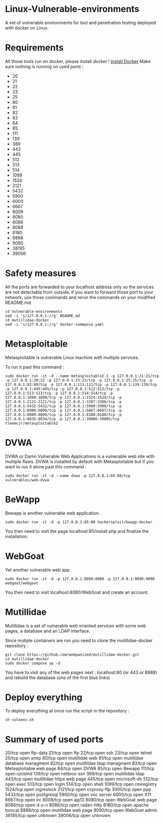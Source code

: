 # Linux-Vulnerable-environments
A set of vulnerable environments for tool and penetration testing deployed with docker on Linux. 

# Requirements 
All those tools run on docker, please install docker !
[Install Docker](https://docs.docker.com/engine/install/)
Make sure nothing is running on used ports : 
- 20
- 21
- 22
- 23
- 25
- 80
- 81
- 82
- 83
- 84
- 85
- 111
- 139
- 389
- 443
- 445
- 512
- 513
- 514
- 1099
- 1524
- 2121
- 5432
- 5900
- 6000
- 6667
- 8009
- 8080
- 8086
- 8088
- 8180
- 8888
- 9090
- 38195
- 39006

# Safety measures 
All the ports are forwarded to your localhost address only so the services are not detectable from outside, if you want to forward those port to your network, use those commands and rerun the commands on your modified README.md: 

```
cd Vulnerable-environments
sed -i 's/127.0.0.1://g' README.md
cd mutillidae-docker
sed -i 's/127.0.0.1://g' docker-commpose.yaml
```

# Metasploitable 
Metasploitable is vulnerable Linux machine with multiple services. 

To run it past this command : 

```
sudo docker run -it -d --name metasploitable2.1 -p 127.0.0.1:21:21/tcp -p 127.0.0.1:20:22 -p 127.0.0.1:23:23/tcp -p 127.0.0.1:25:25/tcp -p 127.0.0.1:83:80/tcp -p 127.0.0.1:111:111/tcp -p 127.0.0.1:139:139/tcp -p 127.0.0.1:445:445/tcp -p 127.0.0.1:512:512/tcp -p 127.0.0.1:513:513/tcp -p 127.0.0.1:514:514/tcp -p 127.0.0.1:1099:1099/tcp -p 127.0.0.1:1524:1524/tcp -p 127.0.0.1:2121:2121/tcp -p 127.0.0.1:3307:3306/tcp -p 127.0.0.1:5432:5432/tcp -p 127.0.0.1:5900:5900/tcp -p 127.0.0.1:6000:6000/tcp -p 127.0.0.1:6667:6667/tcp -p 127.0.0.1:8009:8009/tcp -p 127.0.0.1:8180:8180/tcp -p 127.0.0.1:8835:8834/tcp -p 127.0.0.1:39006:39005/tcp tleemcjr/metasploitable2
```

# DVWA
DVWA or Damn Vulnerable Web Applications is a vulnerable web site with multiple flaws. DVWA is installed by default with Metasploitable but if you want to run it alone past this command : 

```
sudo docker run -it -d --name dvwa -p 127.0.0.1:84:80/tcp vulnerables/web-dvwa
```

# BeWapp 

Bewapp is another vulnerable web application. 

```
sudo docker run -it -d -p 127.0.0.1:85:80 hackersploit/bwapp-docker
```

You then need to visit the page localhost:85/install.php and finalize the installation. 

# WebGoat 

Yet another vulnerable web app

```
sudo docker run -it -d -p 127.0.0.1:8080:8080 -p 127.0.0.1:9090:9090 webgoat/webgoat
```

You then need to visit localhost:8080/WebGoat and create an account. 

# Mutillidae 

Mutillidae is a set of vulnerable web oriented services with some web pages, a database and an LDAP interface.  

Since mutiple containers are run you need to clone the mutillidae-docker repository : 

```
git clone https://github.com/webpwnized/mutillidae-docker.git
cd mutillidae-docker
sudo docker compose up -d
```

You have to visit any of the web pages next : localhost:80 (or 443 or 8888) and rebuild the database (one of the first blue links)

# Deploy everything 
To deploy everything at once run the script in the repository :

```
sh vulnenv.sh
```

# Summary of used ports

20/tcp   open  ftp-data
21/tcp   open  ftp
22/tcp   open  ssh
23/tcp   open  telnet
25/tcp   open  smtp
80/tcp   open  mutillidae web
81/tcp   open  mutillidae database managment
82/tcp   open  mutillidae ldap managment
83/tcp   open  Metasploitable web page 
84/tcp   open  DVWA
85/tcp   open  Bewapp
111/tcp  open  rpcbind
139/tcp  open  netbios-ssn
389/tcp  open  mutillidae ldap
443/tcp  open  mutillidae https web page
445/tcp  open  microsoft-ds
512/tcp  open  exec
513/tcp  open  login
514/tcp  open  shell
1099/tcp open  rmiregistry
1524/tcp open  ingreslock
2121/tcp open  ccproxy-ftp
3000/tcp open  ppp
5432/tcp open  postgresql
5900/tcp open  vnc server
6000/tcp open  X11
6667/tcp open  irc
8009/tcp open  ajp13
8080/tcp open  WebGoat web page 
8086/tcp open  d-s-n
8088/tcp open  radan-http
8180/tcp open  apache tomcat
8888/tcp open  mutillidae web page 
9090/tcp open  WebGoat admin
38195/tcp open  unknown
39006/tcp open  unknown